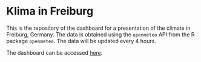 # Klima in Freiburg

This is the repository of the dashboard for a presentation of the climate in Freiburg, Germany. The data is obtained using the `openmeteo` API from the R package `openmeteo`. The data will be updated every 4 hours.

The dashboard can be accessed [here](carluna.github.io/klima-freiburg/).